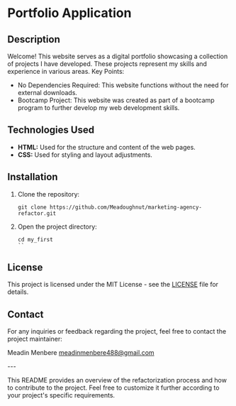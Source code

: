 #  Portfolio Application

## Description

Welcome!
This website serves as a digital portfolio showcasing a collection of projects I have developed. These projects represent my skills and experience in various areas.
Key Points:
-	No Dependencies Required: This website functions without the need for external downloads.
-	Bootcamp Project: This website was created as part of a bootcamp program to further develop my web development skills.

## Technologies Used

- **HTML:** Used for the structure and content of the web pages.
- **CSS:** Used for styling and layout adjustments.

## Installation

1. Clone the repository:
   ```
   git clone https://github.com/Meadoughnut/marketing-agency-refactor.git
   ```
2. Open the project directory:
   ```
   cd my_first
   ``

## License

This project is licensed under the MIT License - see the [LICENSE](LICENSE) file for details.

## Contact

For any inquiries or feedback regarding the project, feel free to contact the project maintainer:

Meadin Menbere
meadinmenbere488@gmail.com
<link to github profile>
---

This README provides an overview of the refactorization process and how to contribute to the project. Feel free to customize it further according to your project's specific requirements.
